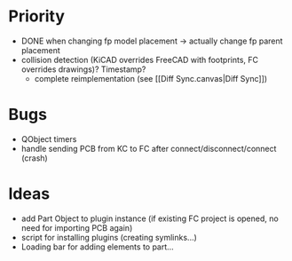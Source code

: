 # Priority
- DONE when changing fp model placement -> actually change fp parent placement
- collision detection (KiCAD overrides FreeCAD with footprints, FC overrides drawings)?  Timestamp?
	- complete reimplementation (see [[Diff Sync.canvas|Diff Sync]])

# Bugs
- QObject timers
- handle sending PCB from KC to FC after connect/disconnect/connect (crash)

# Ideas
- add Part Object to plugin instance (if existing FC project is opened, no need for importing PCB again)
- script for installing plugins (creating symlinks...)
- Loading bar for adding elements to part...
